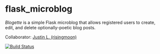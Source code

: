 flask_microblog
===============

*Blogette* is a simple Flask microblog that allows registered users to create, edit, and delete optionally-poetic blog posts. 

Collaborator: [Justin L. (risingmoon)](https://github.com/risingmoon)

[![Build Status](https://travis-ci.org/tsnaomi/flask_microblog.png?branch=master)](https://travis-ci.org/tsnaomi/flask_microblog)